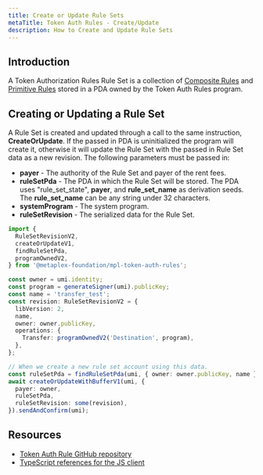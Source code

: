 ```yaml
---
title: Create or Update Rule Sets
metaTitle: Token Auth Rules - Create/Update
description: How to Create and Update Rule Sets
---
```


## Introduction

A Token Authorization Rules Rule Set is a collection of [Composite Rules](/token-auth-rules/composite-rules) and [Primitive Rules](/token-auth-rules/primitive-rules) stored in a PDA owned by the Token Auth Rules program.

## Creating or Updating a Rule Set

A Rule Set is created and updated through a call to the same instruction, **CreateOrUpdate**. If the passed in PDA is uninitialized the program will create it, otherwise it will update the Rule Set with the passed in Rule Set data as a new revision. The following parameters must be passed in:

- **payer** - The authority of the Rule Set and payer of the rent fees.
- **ruleSetPda** - The PDA in which the Rule Set will be stored. The PDA uses "rule_set_state", **payer**, and **rule_set_name** as derivation seeds. The **rule_set_name** can be any string under 32 characters.
- **systemProgram** - The system program.
- **ruleSetRevision** - The serialized data for the Rule Set.

```ts
import {
  RuleSetRevisionV2,
  createOrUpdateV1,
  findRuleSetPda,
  programOwnedV2,
} from '@metaplex-foundation/mpl-token-auth-rules';

const owner = umi.identity;
const program = generateSigner(umi).publicKey;
const name = 'transfer_test';
const revision: RuleSetRevisionV2 = {
  libVersion: 2,
  name,
  owner: owner.publicKey,
  operations: {
    Transfer: programOwnedV2('Destination', program),
  },
};

// When we create a new rule set account using this data.
const ruleSetPda = findRuleSetPda(umi, { owner: owner.publicKey, name });
await createOrUpdateWithBufferV1(umi, {
  payer: owner,
  ruleSetPda,
  ruleSetRevision: some(revision),
}).sendAndConfirm(umi);
```

## Resources

- [Token Auth Rule GitHub repository](https://github.com/metaplex-foundation/mpl-token-auth-rules)
- [TypeScript references for the JS client](https://mpl-token-auth-rules.typedoc.metaplex.com/)
